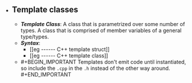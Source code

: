 - ## Template classes
	- _**Template Class**_: A class that is parametrized over some number of types. A class that is comprised of member variables of a general type/types.
	- _**Syntax**_:
		- [[eg ------ C++ template struct]]
		- [[eg ------ C++ template class]]
	- #+BEGIN_IMPORTANT
	  Templates don't emit code until instantiated, so include the `.cpp` in the `.h` instead of the other way around.
	  #+END_IMPORTANT